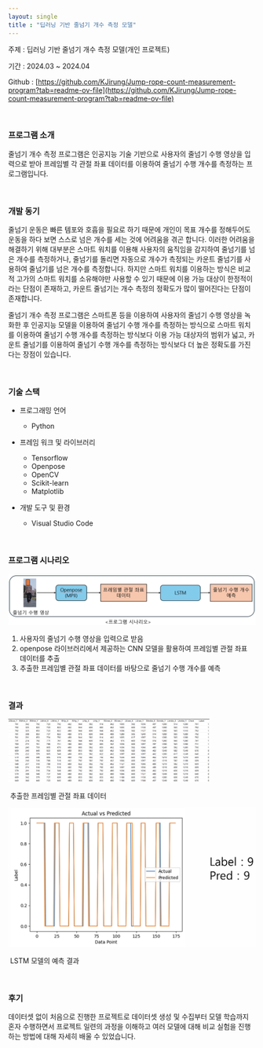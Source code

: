 ```yaml
---
layout: single
title : "딥러닝 기반 줄넘기 개수 측정 모델"
---
```




주제 : 딥러닝 기반 줄넘기 개수 측정 모델(개인 프로젝트)

기간 : 2024.03 ~ 2024.04

Github : [https://github.com/KJirung/Jump-rope-count-measurement-program?tab=readme-ov-file](https://github.com/KJirung/Jump-rope-count-measurement-program?tab=readme-ov-file)



<br/>

### 프로그램 소개

줄넘기 개수 측정 프로그램은 인공지능 기술 기반으로 사용자의 줄넘기 수행 영상을 입력으로 받아 프레임별 각 관절 좌표 데이터를 이용하여 줄넘기 수행 개수를 측정하는 프로그램입니다.

<br/>

### 개발 동기

줄넘기 운동은 빠른 템포와 호흡을 필요로 하기 때문에 개인이 목표 개수를 정해두어도 운동을 하다 보면 스스로 넘은 개수를 세는 것에 어려움을 겪곤 합니다. 이러한 어려움을 해결하기 위해 대부분은 스마트 워치를 이용해 사용자의 움직임을 감지하여 줄넘기를 넘은 개수를 측정하거나, 줄넘기를 돌리면 자동으로 개수가 측정되는 카운트 줄넘기를 사용하여 줄넘기를 넘은 개수를 측정합니다. 하지만 스마트 워치를 이용하는 방식은 비교적 고가의 스마트 워치를 소유해야만 사용할 수 있기 때문에 이용 가능 대상이 한정적이라는 단점이 존재하고, 카운트 줄넘기는 개수 측정의 정확도가 많이 떨어진다는 단점이 존재합니다.

줄넘기 개수 측정 프로그램은 스마트폰 등을 이용하여 사용자의 줄넘기 수행 영상을 녹화한 후 인공지능 모델을 이용하여 줄넘기 수행 개수를 측정하는 방식으로 스마트 워치를 이용하여 줄넘기 수행 개수를 측정하는 방식보다 이용 가능 대상자의 범위가 넓고, 카운트 줄넘기를 이용하여 줄넘기 수행 개수를 측정하는 방식보다 더 높은 정확도를 가진다는 장점이 있습니다.

<br/>

### 기술 스택

- 프로그래밍 언어
  - Python

- 프레임 워크 및 라이브러리
  - Tensorflow
  - Openpose
  - OpenCV
  - Scikit-learn
  - Matplotlib
- 개발 도구 및 환경
  - Visual Studio Code

<br/>

### 프로그램 시나리오



![image-20240607181724003](../images/2024-06-07-Jumprope/image-20240607181724003.png)

1. 사용자의 줄넘기 수행 영상을 입력으로 받음
2. openpose 라이브러리에서 제공하는 CNN 모델을 활용하여 프레임별 관절 좌표 데이터를 추출
3. 추출한 프레임별 관절 좌표 데이터를 바탕으로 줄넘기 수행 개수를 예측



<br/>

### 결과

<img src="../images/2024-06-07-Jumprope/image-20240607183525170.png" alt="image-20240607182722086" style="zoom:40%;">

​                                                                                        추출한 프레임별 관절 좌표 데이터

<img src="../images/2024-06-07-Jumprope/image-20240607183900217.png" alt="image-20240607182722086" style="zoom:80%;">


​                                                                                           LSTM 모델의 예측 결과

<br/>

### 후기

데이터셋 없이 처음으로 진행한 프로젝트로 데이터셋 생성 및 수집부터 모델 학습까지 혼자 수행하면서 프로젝트 일련의 과정을 이해하고 여러 모델에 대해 비교 실험을 진행하는 방법에 대해 자세히 배울 수 있었습니다.

